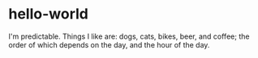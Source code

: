 # hello-world
I'm predictable.  Things I like are: 
dogs, cats, bikes, beer, and coffee; the order of which depends on the day, and the hour of the day.
